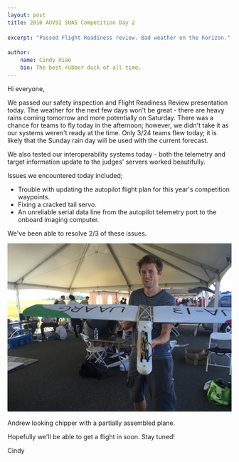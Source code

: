 ```yaml
---
layout: post
title: 2016 AUVSI SUAS Competition Day 2

excerpt: "Passed Flight Readiness review. Bad weather on the horizon."

author:
    name: Cindy Xiao
    bio: The best rubber duck of all time.
---
```


Hi everyone,

We passed our safety inspection and Flight Readiness Review presentation today. The weather for the next few days won't be great - there are heavy rains coming tomorrow and more potentially on Saturday.
There was a chance for teams to fly today in the afternoon; however, we didn't take it as our systems weren't ready at the time. 
Only 3/24 teams flew today; it is likely that the Sunday rain day will be used with the current forecast.

We also tested our interoperability systems today - both the telemetry and target information update to the judges' servers worked beautifully.

Issues we encountered today included;

* Trouble with updating the autopilot flight plan for this year's competition waypoints.
* Fixing a cracked tail servo.
* An unreliable serial data line from the autopilot telemetry port to the onboard imaging computer.

We've been able to resolve 2/3 of these issues.

<div class="full zoomable"><img src="/images/auvsi2016/andrew-plane.JPG"></div>

Andrew looking chipper with a partially assembled plane.

Hopefully we'll be able to get a flight in soon. Stay tuned!

Cindy
